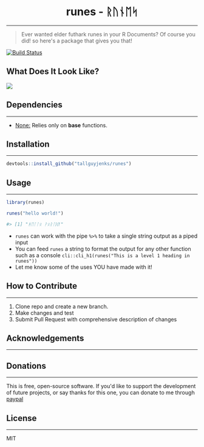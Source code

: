 <h1 align="center">
runes - ᚱᚢᚾᛖᛋ
</h1>

---

> Ever wanted elder futhark runes in your R Documents? Of course you did! so here's a package that gives you that!

[![Build Status](https://travis-ci.org/tallguyjenks/runes.svg?branch=master)](https://travis-ci.org/tallguyjenks/runes)

## What Does It Look Like?

![](./img/rstudio.gif)

## Dependencies

---

- <u>None:</u> Relies only on **base** functions.

## Installation

---

```r
devtools::install_github("tallguyjenks/runes")
```

## Usage

---

```r
library(runes)

runes("hello world!")

#> [1] "ᚻᛖᛚᛚᛟ ᚹᛟᚱᛚᛞ!"
```

- `runes` can work with the pipe `%>%` to take a single string output as a piped input
- You can feed `runes` a string to format the output for any other function such as a console `cli::cli_h1(runes("This is a level 1 heading in runes"))`
- Let me know some of the uses YOU have made with it!

## How to Contribute

---

1. Clone repo and create a new branch.
2. Make changes and test
3. Submit Pull Request with comprehensive description of changes

## Acknowledgements

---

## Donations

---

This is free, open-source software. If you'd like to support the development of future projects, or say thanks for this one, you can donate to me through [paypal](https://www.paypal.me/tallguyjenks)

## License

---

MIT
